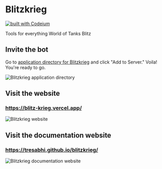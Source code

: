 # Blitzkrieg

[![built with Codeium](https://codeium.com/badges/main)](https://codeium.com)

Tools for everything World of Tanks Blitz

## Invite the bot

Go to [application directory for Blitzkrieg](https://discord.com/application-directory/1097673957865443370) and click "Add to Server." Voila! You're ready to go.

![Blitzkrieg application directory](https://i.imgur.com/JlEA0J1.png)

## Visit the website

### https://blitz-krieg.vercel.app/

![Blitzkrieg website](https://i.imgur.com/eRIZe5P.png)

## Visit the documentation website

### https://tresabhi.github.io/blitzkrieg/

![Blitzkrieg documentation website](https://i.imgur.com/mCZCZEI.png)

